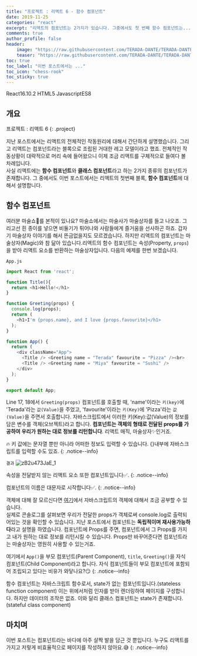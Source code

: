 ```yaml
---
title: "프로젝트 : 리액트 6 - 함수 컴포넌트"
date: 2019-11-25
categories: "react"
excerpt: "리액트의 컴포넌트는 2가지가 있습니다. 그중에서도 첫 번째 함수 컴포넌트는..."
comments: true
author_profile: false
header:
    image: "https://raw.githubusercontent.com/TERADA-DANTE/TERADA-DANTE.github.io/master/_images/teaser/React_image.png"
    teaser: "https://raw.githubusercontent.com/TERADA-DANTE/TERADA-DANTE.github.io/master/_images/teaser/React_teaser.png"
toc: true 
toc_label: "이번 포스트에서는 ..." 
toc_icon: "chess-rook"
toc_sticky: true
---
```


<!-- Post ID : zB2u473JaE -->

<!--Language Button HTML -->
<span><a class="React"><i class="fab fa-react"></i> React</a><a class="ReactVer">16.10.2</a></span>  <span><a class="HTML"><i class="fab fa-html5"></i> HTML</a><a class="HTMLVer">5</a></span>  <span><a class="Javascript"><i class="fab fa-js-square"></i> Javascript</a><a class="Javascriptver">ES8</a></span> 
<!--Language Button HTML -->

<!-- Main content-->

## 개요

프로젝트 : 리액트 6
{: .project}


<style>
    .project{
        text-align: center;
        font-family: 'Black Han Sans', sans-serif;
        font-size: 40px !important;
        margin-bottom: -2px !important;
    }
</style>
지난 포스트에서는 리액트의 전체적인 작동원리에 대해서 간단하게 설명했습니다. 그리고 리액트는 컴포넌트라는 블록으로 조립된 거대한 레고 모델이라고 했죠. 전체적인 작동상황이 대략적으로 머리 속에 들어왔으니 이제 조금 리액트를 구체적으로 들여다 볼 차례입니다. <br> 사실 리액트에는 **함수 컴포넌트**와 **클래스 컴포넌트**라고 하는 2가지 종류의 컴포넌트가 존재합니다. 그 중에서도 이번 포스트에서는 리액트의 첫번째 블록, **함수 컴포넌트**에 대해서 설명합니다.

## 함수 컴포넌트
여러분 마술쇼🎃를 본적이 있나요? 마술쇼에서는 마술사가 마술상자를 들고 나오죠. 그리고선 흰 종이를 넣으면 비둘기가 튀어나와 사람들에게 즐거움을 선사하곤 하죠. 갑자기 마술상자 이야기를 해서 뜬금없을지도 모르겠습니다. 하지만 리액트의 컴포넌트는 마술상자(Magic)와 참 닮아 있습니다.리액트의 함수 컴포넌트는 속성(Property, `props`)을 받아 리액트 요소를 반환하는 마술상자입니다. 다음의 예제를 한번 보겠습니다. 

`App.js`

~~~javascript
import React from 'react';

function Title(){
  return <h1>Hello!</h1>
}

function Greeting(props) {
  console.log(props);
  return (
    <h1>I'm {props.name}, and I love {props.favourite}</h1>
  );
}

function App() {
  return (
    <div className="App">
      <Title /> <Greeting name = "Terada" favourite = "Pizza" /><br>
      <Title /> <Greeting name = "Miya" favourite = "Sushi" />
    </div>
  );
}

export default App;
~~~
Line 17, 18에서 `Greeting(props)` 컴포넌트를 호출할 때, 'name'이라는 `키(key)`에 'Terada'라는 `값(Value)`을 주었고, 'favourite'이라는 `키(Key)`에 'Pizza'라는 `값(Value)`을 주면서 호출합니다. 자바스크립트에서 이러한 키(Key):값(Value)의 정보를 담은 변수를 객체(오브젝트)라고 합니다. **컴포넌트는 객체의 형태로 전달된 props를 가공하여  우리가 원하는 대로 정보를 리턴합니다**. 리액트 매직, 마술상자✨인거죠.

🔥 키 값에는 문자열 뿐만 아니라 어떠한 정보도 입력할 수 있습니다. {}내부에 자바스크립트를 입력할 수도 있죠.
{: .notice--info}

`결과`
![zB2u473JaE_1](https://raw.githubusercontent.com/TERADA-DANTE/TERADA-DANTE.github.io/master/_images/post/React/zB2u473JaE_1.png)

속성을 전달받지 않는 리액트 요소 또한 컴포넌트입니다✅. 
{: .notice--info}

컴포넌트의 이름은 대문자로 시작합니다✅. 
{: .notice--info}

객체에 대해 잘 모르신다면 [여기](https://terada-dante.github.io/javascript/%EC%9E%90%EB%B0%94%EC%8A%A4%ED%81%AC%EB%A6%BD%ED%8A%B8%EC%9D%98-%EA%B0%9D%EC%B2%B4,-%EC%98%A4%EB%B8%8C%EC%A0%9D%ED%8A%B8%EC%97%90-%EB%8C%80%ED%95%98%EC%97%AC/)에서 자바스크립트의 객체에 대해서 조금 공부할 수 있습니다.<br>
실제로 콘솔로그를 살펴보면 우리가 전달한 props가 객체로써 console.log로 출력되어있는 것을 확인할 수 있습니다. 지난 포스트에서 컴포넌트는 **독립적이며 재사용가능하다**라고 설명을 하였습니다. 컴포넌트에 Props를 주면, 컴포넌트에서 그 Props를 가지고 내가 원하는 대로 정보를 리턴시킬 수 있습니다. Props만 바꾸어준다면 컴포넌트라는 마술상자는 영원히 사용할 수 있는거죠.

여기에서 `App()`을 부모 컴포넌트(Parent Component), `title`, `Greeting()`을 자식 컴포넌트(Child Component)라고 합니다. 자식 컴포넌트들이 부모 컴포넌트에 포함되어 조립되고 있다는 비유가 와닿나요?😏
{: .notice--info}

함수 컴포넌트는 자바스크립트 함수로서, state가 없는 컴포넌트입니다.(stateless function component) 이는 위에서처럼 인자를 받아 렌더링하여 페이지를 구성합니다. 하지만 데이터의 조작은 없죠. 이와 달리 클래스 컴포넌트는 state가 존재합니다.(stateful class component) 

## 마치며 
이번 포스트는 컴포넌트라는 바다에 아주 살짝 발을 담근 것 뿐입니다. 누구도 리액트를 가지고 저렇게 비효율적으로 페이지를 작성하지 않아요.😅 
{: .notice--info}


<!-- Main content-->

<!--Footnote -->
<!--Footnote -->

<link href="https://fonts.googleapis.com/css?family=Black+Han+Sans&display=swap" rel="stylesheet">